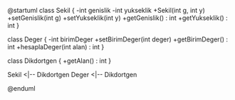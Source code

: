 @startuml
class Sekil {
    -int genislik
    -int yukseklik
    +Sekil(int g, int y)
    +setGenislik(int g)
    +setYukseklik(int y)
    +getGenislik() : int
    +getYukseklik() : int
}

class Deger {
    -int birimDeger
    +setBirimDeger(int deger)
    +getBirimDeger() : int
    +hesaplaDeger(int alan) : int
}

class Dikdortgen {
    +getAlan() : int
}

Sekil <|-- Dikdortgen
Deger <|-- Dikdortgen

@enduml
